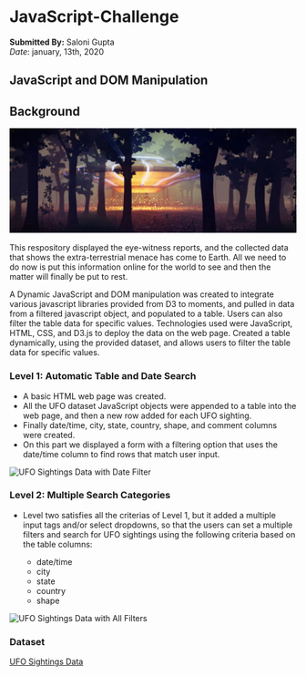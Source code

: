# JavaScript-Challenge </br>
 **Submitted By:** Saloni Gupta\
_Date_: january, 13th, 2020 


## JavaScript and DOM Manipulation
## Background

![UFO Sightings Image](./Images/UFO2.JPG)

This respository displayed the eye-witness reports, and the collected data that shows the extra-terrestrial menace has come to Earth. All we need to do now is put this information online for the world to see and then the matter will finally be put to rest.

A Dynamic JavaScript and DOM manipulation was created to integrate various javascript libraries provided from D3 to moments, and pulled in data from a filtered javascript object, and populated to a table. Users can also filter the table data for specific values. Technologies used were JavaScript, HTML, CSS, and D3.js to deploy the data on the web page. Created a table dynamically, using the provided dataset, and allows users to filter the table data for specific values.

### Level 1: Automatic Table and Date Search
- A basic HTML web page was created.
- All the UFO dataset JavaScript objects were appended to a table into the web page, and then a new row added for each UFO sighting.
- Finally date/time, city, state, country, shape, and comment columns were created.
- On this part we displayed a form with a filtering option that uses the date/time column to find rows that match user input. </br>

![UFO Sightings Data with Date Filter](./Images/level1.gif)

### Level 2: Multiple Search Categories
- Level two satisfies all the criterias of Level 1, but it added a multiple input tags and/or select dropdowns, so that the users can set a multiple filters and search for UFO sightings using the following criteria based on the table columns:

  - date/time
  - city
  - state
  - country
  - shape

![UFO Sightings Data with All Filters](./Images/level2.gif)

### Dataset
[UFO Sightings Data](./UFO-level-1/static/js/data.js)

 
